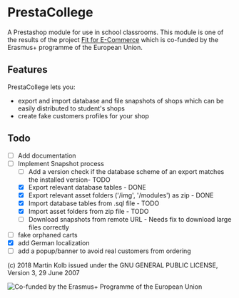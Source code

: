 # PrestaCollege
A Prestashop module for use in school classrooms. This module is one of the results of the  project [Fit for E-Commerce](https://fitforecommerce.github.io) which is co-funded by the Erasmus+ programme of the European Union.

## Features
PrestaCollege lets you:

* export and import database and file snapshots of shops which can be easily distributed to student's shops
* create fake customers profiles for your shop

## Todo
- [ ] Add documentation
- [ ] Implement Snapshot process
  - [ ] Add a version check if the database scheme of an export matches the installed version- TODO
  - [X] Export relevant database tables - DONE
  - [X] Export relevant asset folders ('/img', '/modules') as zip - DONE
  - [X] Import database tables from .sql file - TODO
  - [X] Import asset folders from zip file - TODO
  - [ ] Download snapshots from remote URL - Needs fix to download large files correctly
- [ ] fake orphaned carts
- [X] add German localization
- [ ] add a popup/banner to avoid real customers from ordering

(c) 2018 Martin Kolb 
issued under the GNU GENERAL PUBLIC LICENSE, Version 3, 29 June 2007

![Co-funded by the Erasmus+ Programme of the European Union](https://fitforecommerce.github.io/img/co-funded-erasmus+.jpg)
